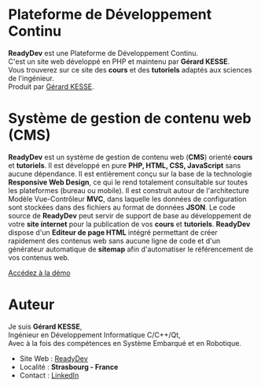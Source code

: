 # Plateforme de Développement Continu

**ReadyDev** est une Plateforme de Développement Continu.  
C'est un site web développé en PHP et maintenu par **Gérard KESSE**.  
Vous trouverez sur ce site des **cours** et des **tutoriels** adaptés aux sciences de l'ingénieur.  
Produit par [Gérard KESSE](https://readydev.ovh/home/ "Accédez à mon site web (ReadyDev)").

# Système de gestion de contenu web (CMS)

**ReadyDev** est un système de gestion de contenu web (**CMS**) orienté **cours** et **tutoriels**.
Il est développé en pure **PHP, HTML, CSS, JavaScript** sans aucune dépendance.
Il est entièrement conçu sur la base de la technologie **Responsive Web Design**,
ce qui le rend totalement consultable sur toutes les plateformes (bureau ou mobile).
Il est construit autour de l'architecture Modèle Vue-Contrôleur **MVC**,
dans laquelle les données de configuration sont stockées dans des fichiers au format de données **JSON**.
Le code source de **ReadyDev** peut servir de support de base au développement
de votre **site internet** pour la publication de vos **cours** et **tutoriels**.
**ReadyDev** dispose d'un **Editeur de page HTML** intégré permettant de créer rapidement
des contenus web sans aucune ligne de code et d'un générateur automatique de **sitemap** afin d'automatiser
le référencement de vos contenus web.

[Accédez à la démo](https://readydev.ovh/home/ "Accédez à la démo (ReadyDev)")

# Auteur

Je suis **Gérard KESSE**,  
Ingénieur en Développement Informatique C/C++/Qt,  
Avec à la fois des compétences en Système Embarqué et en Robotique.  

* Site Web : [ReadyDev](https://readydev.ovh/home/ "Accédez à mon site web (ReadyDev)")
* Localité : **Strasbourg - France**
* Contact : [LinkedIn](https://www.linkedin.com/in/tia-gerard-kesse/ "Envoyez-moi un message sur (LinkedIn)")
